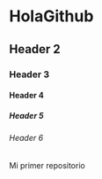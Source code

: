 # HolaGithub
## Header 2
### Header 3
#### Header 4
##### Header 5
###### Header 6
Mi primer repositorio
